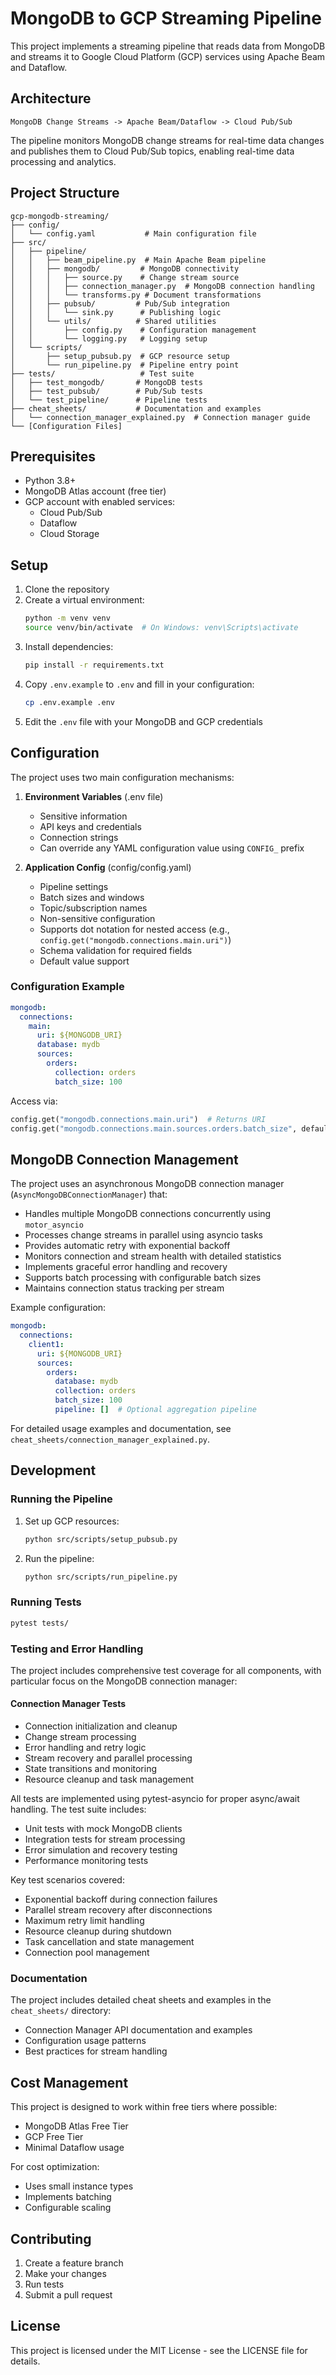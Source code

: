# MongoDB to GCP Streaming Pipeline

This project implements a streaming pipeline that reads data from MongoDB and streams it to Google Cloud Platform (GCP) services using Apache Beam and Dataflow.

## Architecture

```
MongoDB Change Streams -> Apache Beam/Dataflow -> Cloud Pub/Sub
```

The pipeline monitors MongoDB change streams for real-time data changes and publishes them to Cloud Pub/Sub topics, enabling real-time data processing and analytics.

## Project Structure

```
gcp-mongodb-streaming/
├── config/
│   └── config.yaml           # Main configuration file
├── src/
│   ├── pipeline/
│   │   ├── beam_pipeline.py  # Main Apache Beam pipeline
│   │   ├── mongodb/         # MongoDB connectivity
│   │   │   ├── source.py    # Change stream source
│   │   │   ├── connection_manager.py  # MongoDB connection handling
│   │   │   └── transforms.py # Document transformations
│   │   ├── pubsub/         # Pub/Sub integration
│   │   │   └── sink.py      # Publishing logic
│   │   └── utils/          # Shared utilities
│   │       ├── config.py    # Configuration management
│   │       └── logging.py   # Logging setup
│   └── scripts/
│       ├── setup_pubsub.py  # GCP resource setup
│       └── run_pipeline.py  # Pipeline entry point
├── tests/                   # Test suite
│   ├── test_mongodb/       # MongoDB tests
│   ├── test_pubsub/        # Pub/Sub tests
│   └── test_pipeline/      # Pipeline tests
├── cheat_sheets/           # Documentation and examples
│   └── connection_manager_explained.py  # Connection manager guide
└── [Configuration Files]
```

## Prerequisites

- Python 3.8+
- MongoDB Atlas account (free tier)
- GCP account with enabled services:
  - Cloud Pub/Sub
  - Dataflow
  - Cloud Storage

## Setup

1. Clone the repository
2. Create a virtual environment:
   ```bash
   python -m venv venv
   source venv/bin/activate  # On Windows: venv\Scripts\activate
   ```
3. Install dependencies:
   ```bash
   pip install -r requirements.txt
   ```
4. Copy `.env.example` to `.env` and fill in your configuration:
   ```bash
   cp .env.example .env
   ```
5. Edit the `.env` file with your MongoDB and GCP credentials

## Configuration

The project uses two main configuration mechanisms:
1. **Environment Variables** (.env file)
   - Sensitive information
   - API keys and credentials
   - Connection strings
   - Can override any YAML configuration value using `CONFIG_` prefix

2. **Application Config** (config/config.yaml)
   - Pipeline settings
   - Batch sizes and windows
   - Topic/subscription names
   - Non-sensitive configuration
   - Supports dot notation for nested access (e.g., `config.get("mongodb.connections.main.uri")`)
   - Schema validation for required fields
   - Default value support

### Configuration Example
```yaml
mongodb:
  connections:
    main:
      uri: ${MONGODB_URI}
      database: mydb
      sources:
        orders:
          collection: orders
          batch_size: 100
```

Access via:
```python
config.get("mongodb.connections.main.uri")  # Returns URI
config.get("mongodb.connections.main.sources.orders.batch_size", default=50)  # Returns 100
```

## MongoDB Connection Management

The project uses an asynchronous MongoDB connection manager (`AsyncMongoDBConnectionManager`) that:
- Handles multiple MongoDB connections concurrently using `motor_asyncio`
- Processes change streams in parallel using asyncio tasks
- Provides automatic retry with exponential backoff
- Monitors connection and stream health with detailed statistics
- Implements graceful error handling and recovery
- Supports batch processing with configurable batch sizes
- Maintains connection status tracking per stream

Example configuration:
```yaml
mongodb:
  connections:
    client1:
      uri: ${MONGODB_URI}
      sources:
        orders:
          database: mydb
          collection: orders
          batch_size: 100
          pipeline: []  # Optional aggregation pipeline
```

For detailed usage examples and documentation, see `cheat_sheets/connection_manager_explained.py`.

## Development

### Running the Pipeline

1. Set up GCP resources:
   ```bash
   python src/scripts/setup_pubsub.py
   ```

2. Run the pipeline:
   ```bash
   python src/scripts/run_pipeline.py
   ```

### Running Tests

```bash
pytest tests/
```

### Testing and Error Handling

The project includes comprehensive test coverage for all components, with particular focus on the MongoDB connection manager:

#### Connection Manager Tests
- Connection initialization and cleanup
- Change stream processing
- Error handling and retry logic
- Stream recovery and parallel processing
- State transitions and monitoring
- Resource cleanup and task management

All tests are implemented using pytest-asyncio for proper async/await handling. The test suite includes:
- Unit tests with mock MongoDB clients
- Integration tests for stream processing
- Error simulation and recovery testing
- Performance monitoring tests

Key test scenarios covered:
- Exponential backoff during connection failures
- Parallel stream recovery after disconnections
- Maximum retry limit handling
- Resource cleanup during shutdown
- Task cancellation and state management
- Connection pool management

### Documentation

The project includes detailed cheat sheets and examples in the `cheat_sheets/` directory:
- Connection Manager API documentation and examples
- Configuration usage patterns
- Best practices for stream handling

## Cost Management

This project is designed to work within free tiers where possible:
- MongoDB Atlas Free Tier
- GCP Free Tier
- Minimal Dataflow usage

For cost optimization:
- Uses small instance types
- Implements batching
- Configurable scaling

## Contributing

1. Create a feature branch
2. Make your changes
3. Run tests
4. Submit a pull request

## License

This project is licensed under the MIT License - see the LICENSE file for details. 